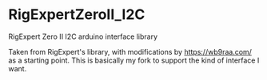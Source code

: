 # RigExpertZeroII_I2C
RigExpert Zero II I2C arduino interface library

Taken from RigExpert's library, with modifications by https://wb9raa.com/ as a starting point. This is basically my fork to support the kind of interface I want.
